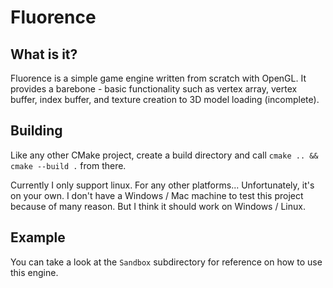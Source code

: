 # Fluorence

## What is it?
Fluorence is a simple game engine written from scratch with OpenGL. It provides a barebone - basic functionality such as vertex array, vertex buffer, index buffer, and texture creation to 3D model loading (incomplete).

## Building
Like any other CMake project, create a build directory and call `cmake .. && cmake --build .` from there.

Currently I only support linux. For any other platforms... Unfortunately, it's on your own. I don't have a Windows / Mac machine to test this project because of many reason. But I think it should work on Windows / Linux.

## Example
You can take a look at the `Sandbox` subdirectory for reference on how to use this engine.